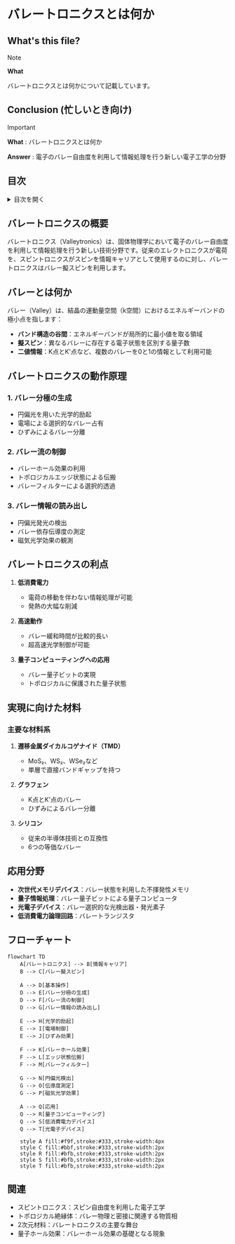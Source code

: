 # バレートロニクスとは何か

## What's this file?
> [!NOTE]
> **What**
> 
> バレートロニクスとは何かについて記載しています。

## Conclusion (忙しいとき向け)
> [!IMPORTANT]
> **What** : バレートロニクスとは何か
> 
> **Answer** : 電子のバレー自由度を利用して情報処理を行う新しい電子工学の分野

## 目次

<details>
<summary>目次を開く</summary>

- [バレートロニクスの概要](#バレートロニクスの概要)
- [バレーとは何か](#バレーとは何か)
- [バレートロニクスの動作原理](#バレートロニクスの動作原理)
- [バレートロニクスの利点](#バレートロニクスの利点)
- [実現に向けた材料](#実現に向けた材料)
- [応用分野](#応用分野)
- [フローチャート](#フローチャート)

</details>

## バレートロニクスの概要

バレートロニクス（Valleytronics）は、固体物理学において電子のバレー自由度を利用して情報処理を行う新しい技術分野です。従来のエレクトロニクスが電荷を、スピントロニクスがスピンを情報キャリアとして使用するのに対し、バレートロニクスはバレー擬スピンを利用します。

## バレーとは何か

バレー（Valley）は、結晶の運動量空間（k空間）におけるエネルギーバンドの極小点を指します：

- **バンド構造の谷間**：エネルギーバンドが局所的に最小値を取る領域
- **擬スピン**：異なるバレーに存在する電子状態を区別する量子数
- **二値情報**：K点とK'点など、複数のバレーを0と1の情報として利用可能

## バレートロニクスの動作原理

### 1. バレー分極の生成
- 円偏光を用いた光学的励起
- 電場による選択的なバレー占有
- ひずみによるバレー分離

### 2. バレー流の制御
- バレーホール効果の利用
- トポロジカルエッジ状態による伝搬
- バレーフィルターによる選択的透過

### 3. バレー情報の読み出し
- 円偏光発光の検出
- バレー依存伝導度の測定
- 磁気光学効果の観測

## バレートロニクスの利点

1. **低消費電力**
   - 電荷の移動を伴わない情報処理が可能
   - 発熱の大幅な削減

2. **高速動作**
   - バレー緩和時間が比較的長い
   - 超高速光学制御が可能

3. **量子コンピューティングへの応用**
   - バレー量子ビットの実現
   - トポロジカルに保護された量子状態

## 実現に向けた材料

### 主要な材料系
1. **遷移金属ダイカルコゲナイド（TMD）**
   - MoS₂、WS₂、WSe₂など
   - 単層で直接バンドギャップを持つ

2. **グラフェン**
   - K点とK'点のバレー
   - ひずみによるバレー分離

3. **シリコン**
   - 従来の半導体技術との互換性
   - 6つの等価なバレー

## 応用分野

- **次世代メモリデバイス**：バレー状態を利用した不揮発性メモリ
- **量子情報処理**：バレー量子ビットによる量子コンピュータ
- **光電子デバイス**：バレー選択的な光検出器・発光素子
- **低消費電力論理回路**：バレートランジスタ

## フローチャート

```mermaid
flowchart TD
    A[バレートロニクス] --> B[情報キャリア]
    B --> C[バレー擬スピン]
    
    A --> D[基本操作]
    D --> E[バレー分極の生成]
    D --> F[バレー流の制御]
    D --> G[バレー情報の読み出し]
    
    E --> H[光学的励起]
    E --> I[電場制御]
    E --> J[ひずみ効果]
    
    F --> K[バレーホール効果]
    F --> L[エッジ状態伝搬]
    F --> M[バレーフィルター]
    
    G --> N[円偏光検出]
    G --> O[伝導度測定]
    G --> P[磁気光学効果]
    
    A --> Q[応用]
    Q --> R[量子コンピューティング]
    Q --> S[低消費電力デバイス]
    Q --> T[光電子デバイス]
    
    style A fill:#f9f,stroke:#333,stroke-width:4px
    style C fill:#bbf,stroke:#333,stroke-width:2px
    style R fill:#bfb,stroke:#333,stroke-width:2px
    style S fill:#bfb,stroke:#333,stroke-width:2px
    style T fill:#bfb,stroke:#333,stroke-width:2px
```

## 関連
- スピントロニクス：スピン自由度を利用した電子工学
- トポロジカル絶縁体：バレー物理と密接に関連する物質相
- 2次元材料：バレートロニクスの主要な舞台
- 量子ホール効果：バレーホール効果の基礎となる現象